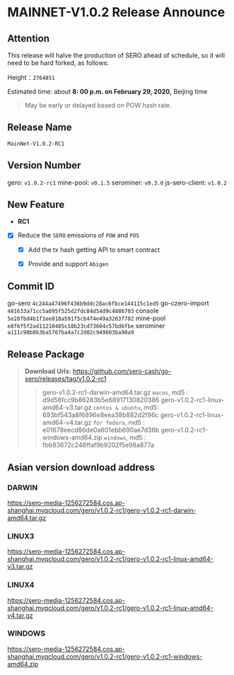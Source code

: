 # MAINNET-V1.0.2 Release Announce

## Attention

This release will halve the production of SERO ahead of schedule, so it will need to be hard forked, as follows:

Height：`2764851`

Estimated time: about **8: 00 p.m. on February 29, 2020,** Beijing time

> May be early or delayed based on POW hash rate.



## Release Name

`MainNet-V1.0.2-RC1`



## Version Number

gero:                `v1.0.2-rc1`
mine-pool:      `v0.1.5`
serominer:      `v0.3.0`
js-sero-client:  `v1.0.2`



## New Feature

* **RC1**
- [x] Reduce the `SERO` emissions of `POW` and `POS`
  - [x] Add the tx hash getting API to smart contract
  - [x] Provide and support `Abigen`



## Commit ID

go-sero                    `4c244a47496f436b9ddc28ac6fbce144115c1ed5`
go-czero-import     `481633a71cc5a095f525d2fdc84d54d9c4886703` 
console                  `5e28fbd4b1f1ee818a591f5cb4f4e49a3263f702`
mine-pool              `e8f6f5f2ad11210485c18b23cd73604c57bd6fbe`
serominer               `a111c98b0b3ba5767ba4a7c2d02c949603ba90a9`       



## Release Package

> **Download Urls:**  <https://github.com/sero-cash/go-sero/releases/tag/v1.0.2-rc1>
>
> > gero-v1.0.2-rc1-darwin-amd64.tar.gz `macos`, md5 : d9d58fcc9b86283b5e68917130820386
> > gero-v1.0.2-rc1-linux-amd64-v3.tar.gz `centos & ubuntu`, md5: 693bf543a8f6896e8eea38b882d2f96c
> > gero-v1.0.2-rc1-linux-amd64-v4.tar.gz `for fedora`, md5 : e01678eecd86de0a601ebb690ae7d36b
> > gero-v1.0.2-rc1-windows-amd64.zip `windows`, md5 : fbb83672c246ffaf9b9202f5e98a877a



## Asian version download address

### DARWIN

https://sero-media-1256272584.cos.ap-shanghai.myqcloud.com/gero/v1.0.2-rc1/gero-v1.0.2-rc1-darwin-amd64.tar.gz

### LINUX3

https://sero-media-1256272584.cos.ap-shanghai.myqcloud.com/gero/v1.0.2-rc1/gero-v1.0.2-rc1-linux-amd64-v3.tar.gz

### LINUX4

https://sero-media-1256272584.cos.ap-shanghai.myqcloud.com/gero/v1.0.2-rc1/gero-v1.0.2-rc1-linux-amd64-v4.tar.gz

### WINDOWS

https://sero-media-1256272584.cos.ap-shanghai.myqcloud.com/gero/v1.0.2-rc1/gero-v1.0.2-rc1-windows-amd64.zip